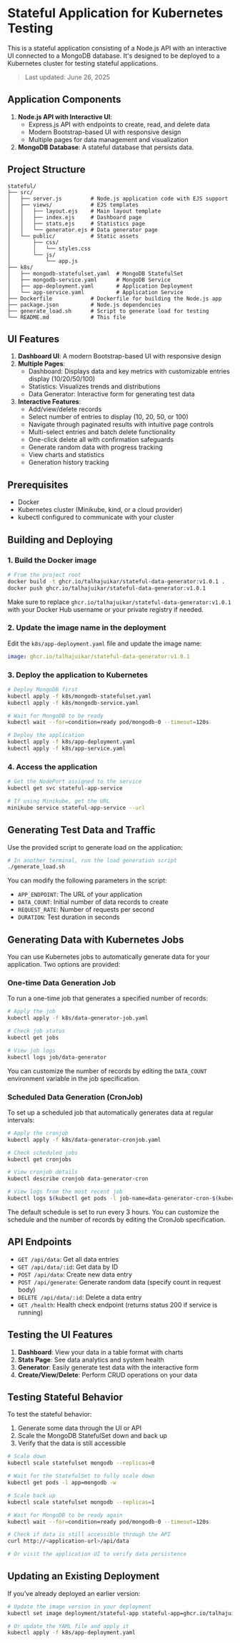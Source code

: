 # Stateful Application for Kubernetes Testing

This is a stateful application consisting of a Node.js API with an interactive UI connected to a MongoDB database. It's designed to be deployed to a Kubernetes cluster for testing stateful applications.

> Last updated: June 26, 2025

## Application Components

1. **Node.js API with Interactive UI**:  
   - Express.js API with endpoints to create, read, and delete data
   - Modern Bootstrap-based UI with responsive design
   - Multiple pages for data management and visualization
2. **MongoDB Database**: A stateful database that persists data.

## Project Structure

```plaintext
stateful/
├── src/
│   ├── server.js         # Node.js application code with EJS support
│   ├── views/            # EJS templates
│   │   ├── layout.ejs    # Main layout template
│   │   ├── index.ejs     # Dashboard page
│   │   ├── stats.ejs     # Statistics page
│   │   └── generator.ejs # Data generator page
│   └── public/           # Static assets
│       ├── css/
│       │   └── styles.css
│       └── js/
│           └── app.js
├── k8s/
│   ├── mongodb-statefulset.yaml  # MongoDB StatefulSet
│   ├── mongodb-service.yaml      # MongoDB Service
│   ├── app-deployment.yaml       # Application Deployment
│   └── app-service.yaml          # Application Service
├── Dockerfile            # Dockerfile for building the Node.js app
├── package.json          # Node.js dependencies
├── generate_load.sh      # Script to generate load for testing
└── README.md             # This file
```

## UI Features

1. **Dashboard UI**: A modern Bootstrap-based UI with responsive design
2. **Multiple Pages**: 
   - Dashboard: Displays data and key metrics with customizable entries display (10/20/50/100)
   - Statistics: Visualizes trends and distributions
   - Data Generator: Interactive form for generating test data
3. **Interactive Features**:
   - Add/view/delete records
   - Select number of entries to display (10, 20, 50, or 100)
   - Navigate through paginated results with intuitive page controls
   - Multi-select entries and batch delete functionality
   - One-click delete all with confirmation safeguards
   - Generate random data with progress tracking
   - View charts and statistics
   - Generation history tracking

## Prerequisites

- Docker
- Kubernetes cluster (Minikube, kind, or a cloud provider)
- kubectl configured to communicate with your cluster

## Building and Deploying

### 1. Build the Docker image

```bash
# From the project root
docker build -t ghcr.io/talhajuikar/stateful-data-generator:v1.0.1 .
docker push ghcr.io/talhajuikar/stateful-data-generator:v1.0.1
```

Make sure to replace `ghcr.io/talhajuikar/stateful-data-generator:v1.0.1` with your Docker Hub username or your private registry if needed.

### 2. Update the image name in the deployment

Edit the `k8s/app-deployment.yaml` file and update the image name:

```yaml
image: ghcr.io/talhajuikar/stateful-data-generator:v1.0.1
```

### 3. Deploy the application to Kubernetes

```bash
# Deploy MongoDB first
kubectl apply -f k8s/mongodb-statefulset.yaml
kubectl apply -f k8s/mongodb-service.yaml

# Wait for MongoDB to be ready
kubectl wait --for=condition=ready pod/mongodb-0 --timeout=120s

# Deploy the application
kubectl apply -f k8s/app-deployment.yaml
kubectl apply -f k8s/app-service.yaml
```

### 4. Access the application

```bash
# Get the NodePort assigned to the service
kubectl get svc stateful-app-service

# If using Minikube, get the URL
minikube service stateful-app-service --url
```

## Generating Test Data and Traffic

Use the provided script to generate load on the application:

```bash
# In another terminal, run the load generation script
./generate_load.sh
```

You can modify the following parameters in the script:

- `APP_ENDPOINT`: The URL of your application
- `DATA_COUNT`: Initial number of data records to create
- `REQUEST_RATE`: Number of requests per second
- `DURATION`: Test duration in seconds

## Generating Data with Kubernetes Jobs

You can use Kubernetes jobs to automatically generate data for your application. Two options are provided:

### One-time Data Generation Job

To run a one-time job that generates a specified number of records:

```bash
# Apply the job
kubectl apply -f k8s/data-generator-job.yaml

# Check job status
kubectl get jobs

# View job logs
kubectl logs job/data-generator
```

You can customize the number of records by editing the `DATA_COUNT` environment variable in the job specification.

### Scheduled Data Generation (CronJob)

To set up a scheduled job that automatically generates data at regular intervals:

```bash
# Apply the cronjob
kubectl apply -f k8s/data-generator-cronjob.yaml

# Check scheduled jobs
kubectl get cronjobs

# View cronjob details
kubectl describe cronjob data-generator-cron

# View logs from the most recent job
kubectl logs $(kubectl get pods -l job-name=data-generator-cron-$(kubectl get jobs -l job-name=data-generator-cron --sort-by=.metadata.creationTimestamp | tail -1 | awk '{print $1}') -o name)
```

The default schedule is set to run every 3 hours. You can customize the schedule and the number of records by editing the CronJob specification.

## API Endpoints

- `GET /api/data`: Get all data entries
- `GET /api/data/:id`: Get data by ID
- `POST /api/data`: Create new data entry
- `POST /api/generate`: Generate random data (specify count in request body)
- `DELETE /api/data/:id`: Delete a data entry
- `GET /health`: Health check endpoint (returns status 200 if service is running)

## Testing the UI Features

1. **Dashboard**: View your data in a table format with charts
2. **Stats Page**: See data analytics and system health
3. **Generator**: Easily generate test data with the interactive form
4. **Create/View/Delete**: Perform CRUD operations on your data

## Testing Stateful Behavior

To test the stateful behavior:

1. Generate some data through the UI or API
2. Scale the MongoDB StatefulSet down and back up
3. Verify that the data is still accessible

```bash
# Scale down
kubectl scale statefulset mongodb --replicas=0

# Wait for the StatefulSet to fully scale down
kubectl get pods -l app=mongodb -w

# Scale back up
kubectl scale statefulset mongodb --replicas=1

# Wait for MongoDB to be ready again
kubectl wait --for=condition=ready pod/mongodb-0 --timeout=120s

# Check if data is still accessible through the API
curl http://<application-url>/api/data

# Or visit the application UI to verify data persistence
```
## Updating an Existing Deployment

If you've already deployed an earlier version:

```bash
# Update the image version in your deployment
kubectl set image deployment/stateful-app stateful-app=ghcr.io/talhajuikar/stateful-data-generator:v1.0.1

# Or update the YAML file and apply it
kubectl apply -f k8s/app-deployment.yaml
```
